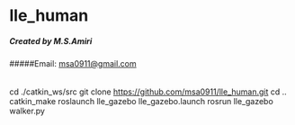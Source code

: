 # lle_human
##### Created by M.S.Amiri
#####Email: msa0911@gmail.com

######
  cd ./catkin_ws/src
  git clone https://github.com/msa0911/lle_human.git
  cd ..
  catkin_make
  roslaunch lle_gazebo lle_gazebo.launch 
  rosrun lle_gazebo walker.py


  
